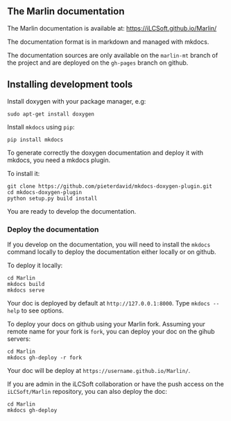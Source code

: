 
## The Marlin documentation

The Marlin documentation is available at: https://iLCSoft.github.io/Marlin/

The documentation format is in markdown and managed with mkdocs.

The documentation sources are only available on the `marlin-mt` branch of the project and are deployed on the `gh-pages` branch on github.

## Installing development tools

Install doxygen with your package manager, e.g:

```shell
sudo apt-get install doxygen
```

Install `mkdocs` using `pip`:

```shell
pip install mkdocs
```

To generate correctly the doxygen documentation and deploy it with mkdocs, you need a mkdocs plugin.

To install it:

```shell
git clone https://github.com/pieterdavid/mkdocs-doxygen-plugin.git
cd mkdocs-doxygen-plugin
python setup.py build install
```

You are ready to develop the documentation.


### Deploy the documentation

If you develop on the documentation, you will need to install the `mkdocs` command locally to deploy the documentation either locally or on github.

To deploy it locally:

```shell
cd Marlin
mkdocs build
mkdocs serve
```

Your doc is deployed by default at `http://127.0.0.1:8000`. Type `mkdocs --help` to see options.

To deploy your docs on github using your Marlin fork. Assuming your remote name for your fork is `fork`, you can deploy your doc on the gihub servers:

```shell
cd Marlin
mkdocs gh-deploy -r fork
```

Your doc will be deploy at `https://username.github.io/Marlin/`.

If you are admin in the iLCSoft collaboration or have the push access on the `iLCSoft/Marlin` repository, you can also deploy the doc:

```shell
cd Marlin
mkdocs gh-deploy
```
